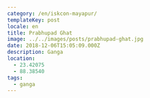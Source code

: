 ```yaml
---
category: /en/iskcon-mayapur/
templateKey: post
locale: en
title: Prabhupad Ghat
image: ../../images/posts/prabhupad-ghat.jpg
date: 2018-12-06T15:05:09.000Z
description: Ganga
location:
  - 23.42075
  - 88.38540
tags:
  - ganga
---
```


<tbd locale="ru" url="mailto:haribol@mayapur.live"></tbd>
